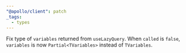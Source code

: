 ```yaml
---
"@apollo/client": patch
_tags:
  - types
---
```


Fix type of `variables` returned from `useLazyQuery`. When `called` is `false`, `variables` is now `Partial<TVariables>` instead of `TVariables`.
